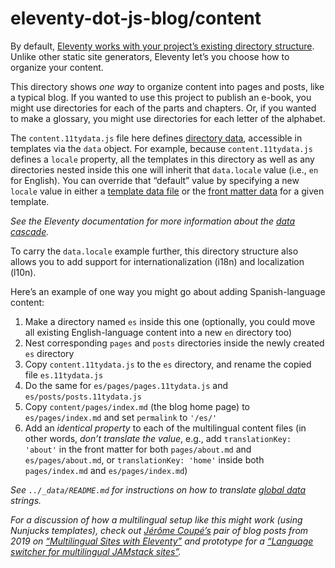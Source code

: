 # eleventy-dot-js-blog/content

By default, [Eleventy works with your project’s existing directory structure](https://www.11ty.dev/docs/). Unlike other static site generators, Eleventy let’s you choose how to organize your content.

This directory shows _one way_ to organize content into pages and posts, like a typical blog. If you wanted to use this project to publish an e-book, you might use directories for each of the parts and chapters. Or, if you wanted to make a glossary, you might use directories for each letter of the alphabet.

The `content.11tydata.js` file here defines [directory data](https://www.11ty.dev/docs/data-template-dir/), accessible in templates via the `data` object. For example, because `content.11tydata.js` defines a `locale` property, all the templates in this directory as well as any directories nested inside this one will inherit that `data.locale` value (i.e., `en` for English). You can override that “default” value by specifying a new `locale` value in either a [template data file](https://www.11ty.dev/docs/data-template-dir/) or the [front matter data](https://www.11ty.dev/docs/data-frontmatter/) for a given template.

_See the Eleventy documentation for more information about the [data cascade](https://www.11ty.dev/docs/data-cascade/)._

To carry the `data.locale` example further, this directory structure also allows you to add support for internationalization (i18n) and localization (l10n).

Here’s an example of one way you might go about adding Spanish-language content:

1. Make a directory named `es` inside this one (optionally, you could move all existing English-language content into a new `en` directory too)
1. Nest corresponding `pages` and `posts` directories inside the newly created `es` directory
1. Copy `content.11tydata.js` to  the `es` directory, and rename the copied file `es.11tydata.js`
1. Do the same for `es/pages/pages.11tydata.js` and `es/posts/posts.11tydata.js`
1. Copy `content/pages/index.md` (the blog home page) to `es/pages/index.md` and set `permalink` to `'/es/'`
1. Add an _identical property_ to each of the multilingual content files (in other words, _don’t translate the value_, e.g., add `translationKey: 'about'` in the front matter for both `pages/about.md` and `es/pages/about.md`, or `translationKey: 'home'` inside both `pages/index.md` and `es/pages/index.md`)

_See `../_data/README.md` for instructions on how to translate [global data](https://www.11ty.dev/docs/data-global/) strings._

_For a discussion of how a multilingual setup like this might work (using Nunjucks templates), check out [Jérôme Coupé’s](https://twitter.com/jeromecoupe) pair of blog posts from 2019 on [“Multilingual Sites with Eleventy”](https://www.webstoemp.com/blog/multilingual-sites-eleventy/) and prototype for a [“Language switcher for multilingual JAMstack sites”](https://www.webstoemp.com/blog/language-switcher-multilingual-jamstack-sites/)._
